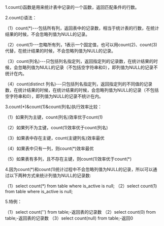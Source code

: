 1.count()函数是用来统计表中记录的一个函数，返回匹配条件的行数。



2.count()语法：

（1）count(*)---包括所有列，返回表中的记录数，相当于统计表的行数，在统计结果的时候，不会忽略列值为NULL的记录。

（2）count(1)---忽略所有列，1表示一个固定值，也可以用count(2)、count(3)代替，在统计结果的时候，不会忽略列值为NULL的记录。

（3）count(列名)---只包括列名指定列，返回指定列的记录数，在统计结果的时候，会忽略列值为NULL的记录（不包括空字符串和0），即列值为NULL的记录不统计在内。

（4）count(distinct 列名)---只包括列名指定列，返回指定列的不同值的记录数，在统计结果的时候，在统计结果的时候，会忽略列值为NULL的记录（不包括空字符串和0），即列值为NULL的记录不统计在内。



3.count(*)&count(1)&count(列名)执行效率比较：

（1）如果列为主键，count(列名)效率优于count(1)

（2）如果列不为主键，count(1)效率优于count(列名)

（3）如果表中存在主键，count(主键列名)效率最优

（4）如果表中只有一列，则count(*)效率最优

（5）如果表有多列，且不存在主键，则count(1)效率优于count(*)



4.因为count(*)和count(1)统计过程中不会忽略列值为NULL的记录，所以可以通过以下两种方式来统计列值为NULL的记录数:

（1）select count(*) from table where is_active is null;
（2）select count(1) from table where is_active is null;


5.特例：

（1）select count('') from table;-返回表的记录数
（2）select count(0) from table;-返回表的记录数
（3）select count(null) from table;-返回0
